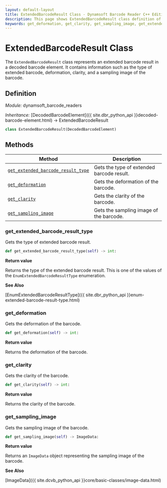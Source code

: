 ```yaml
---
layout: default-layout
title: ExtendedBarcodeResult Class - Dynamsoft Barcode Reader C++ Edition API Reference
description: This page shows ExtendedBarcodeResult class definition of Dynamsoft Barcode Reader SDK C++ Edition.
keywords: get_deformation, get_clarity, get_sampling_image, get_extended_barcode_result_type, ExtendedBarcodeResult, api reference
---
```

# ExtendedBarcodeResult Class

The `ExtendedBarcodeResult` class represents an extended barcode result in a decoded barcode element. It contains information such as the type of extended barcode, deformation, clarity, and a sampling image of the barcode.

## Definition

*Module:* dynamsoft_barcode_readers

*Inheritance:* [DecodedBarcodeElement]({{ site.dbr_python_api }}decoded-barcode-element.html) -> ExtendedBarcodeResult

```python
class ExtendedBarcodeResult(DecodedBarcodeElement)
```

## Methods

| Method | Description |
|--------|-------------|
| [`get_extended_barcode_result_type`](#get_extended_barcode_result_type) | Gets the type of extended barcode result. |
| [`get_deformation`](#get_deformation) | Gets the deformation of the barcode. |
| [`get_clarity`](#get_clarity) | Gets the clarity of the barcode. |
| [`get_sampling_image`](#get_sampling_image) | Gets the sampling image of the barcode. |

### get_extended_barcode_result_type

Gets the type of extended barcode result.

```python
def get_extended_barcode_result_type(self) -> int:
```

**Return value**

Returns the type of the extended barcode result. This is one of the values of the `EnumExtendedBarcodeResultType` enumeration.

**See Also**

[EnumExtendedBarcodeResultType]({{ site.dbr_python_api }}enum-extended-barcode-result-type.html)

### get_deformation

Gets the deformation of the barcode.

```python
def get_deformation(self) -> int:
```

**Return value**

Returns the deformation of the barcode.

### get_clarity

Gets the clarity of the barcode.

```python
def get_clarity(self) -> int:
```

**Return value**

Returns the clarity of the barcode.

### get_sampling_image

Gets the sampling image of the barcode.

```python
def get_sampling_image(self) -> ImageData:
```

**Return value**

Returns an `ImageData` object representing the sampling image of the barcode.

**See Also**

[ImageData]({{ site.dcvb_python_api }}core/basic-classes/image-data.html)
